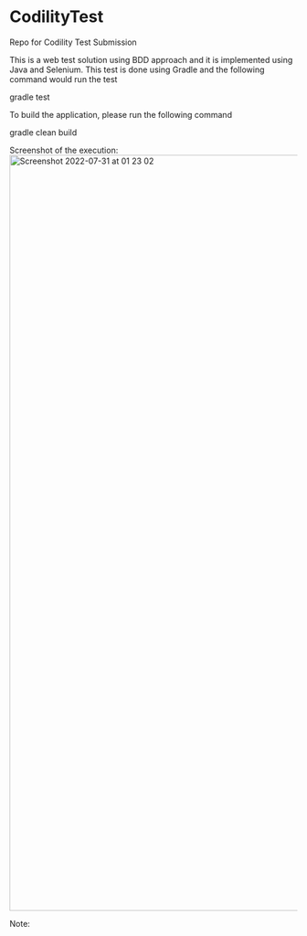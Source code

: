 # CodilityTest
Repo for Codility Test Submission

This is a web test solution using BDD approach and it is implemented using Java and Selenium. This test is done using Gradle and the following command would run the test

gradle test

To build the application, please run the following command

gradle clean build

Screenshot of the execution:
<img width="1323" alt="Screenshot 2022-07-31 at 01 23 02" src="https://user-images.githubusercontent.com/2480130/182004564-f58d793c-f853-4dc1-9c5f-57d4f8fa52e6.png">

Note:
